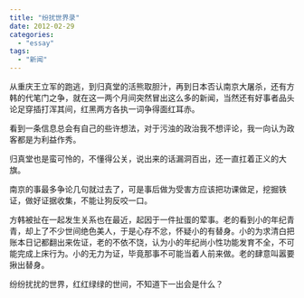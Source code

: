 ```yaml
---
title: "纷扰世界录"
date: 2012-02-29
categories: 
  - "essay"
tags: 
  - "新闻"
---
```


从重庆王立军的跑逃，到归真堂的活熊取胆汁，再到日本否认南京大屠杀，还有方韩的代笔门之争，就在这一两个月间突然冒出这么多的新闻，当然还有好事者品头论足穿插打浑其间，红黑两方各执一词争得面红耳赤。

看到一条信息总会有自己的些许想法，对于污浊的政治我不想评论，我一向认为政客都是为利益作秀。

归真堂也是蛮可怜的，不懂得公关，说出来的话漏洞百出，还一直扛着正义的大旗。

南京的事最多争论几句就过去了，可是事后做为受害方应该把功课做足，挖掘铁证，做好证据收集，不能让狗反咬一口。

方韩被扯在一起发生关系也在最近，起因于一件扯蛋的荤事。老的看到小的年纪青青，却上了不少世间绝色美人，于是心存不忿，怀疑小的有替身。小的为求清白把账本日记都翻出来佐证，老的不依不饶，认为小的年纪尚小性功能发育不全，不可能完成上床行为。小的无力为证，毕竟那事不可能当着人前来做。老的肆意叫嚣要揪出替身。

纷纷扰扰的世界，红红绿绿的世间，不知道下一出会是什么？
